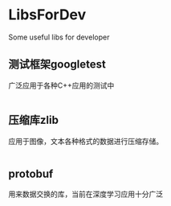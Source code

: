 # LibsForDev
Some useful libs for developer

## 测试框架googletest
广泛应用于各种C++应用的测试中

```cpp
```
## 压缩库zlib
应用于图像，文本各种格式的数据进行压缩存储。

```cpp
```

## protobuf
用来数据交换的库，当前在深度学习应用十分广泛

```cpp
```